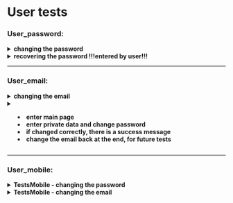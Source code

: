 
# User  tests


### User_password:

<details><summary><strong>changing the password</strong></summary>
<p>   
   
- enter main page
- enter private data and change password 
- if changed correctly, there is a success message
- change the password back at the end, for future tests
</p>
</details> 
   
<details><summary><strong>recovering the password    !!!entered by user!!!</strong></summary> 
 <p>   
   
- enter main page and disconnect from the user
- press login button		
- recover the password by email 
-  ask user to enter the new password from the email: 		
- if recovered successfully, the user logged in
- change the password back at the end, for future tests
</p>
</details> 
 	
----

### User_email:

<details><summary><strong>changing the email<details><summary><strong>
<p>   

- enter main page
- enter private data and change password 
- if changed correctly, there is a success message
- change the email back at the end, for future tests
</p>
</details> 

----
 
### User_mobile:

<details><summary><strong>TestsMobile - changing the password</strong></summary>
<p>   
   
- change to mobile screen resolution and enter main page
- enter private data and change password 
- if changed correctly, there is a success message
- change the password back at the end, for future tests
</p>
</details> 
    
<details><summary><strong>TestsMobile - changing the email</strong></summary> 
 <p>   
   
- change to mobile screen resolution and enter main page
- enter private data and change email 
- if changed correctly, there is a success message
- change the password back at the end, for future tests
 </p>
</details> 
    